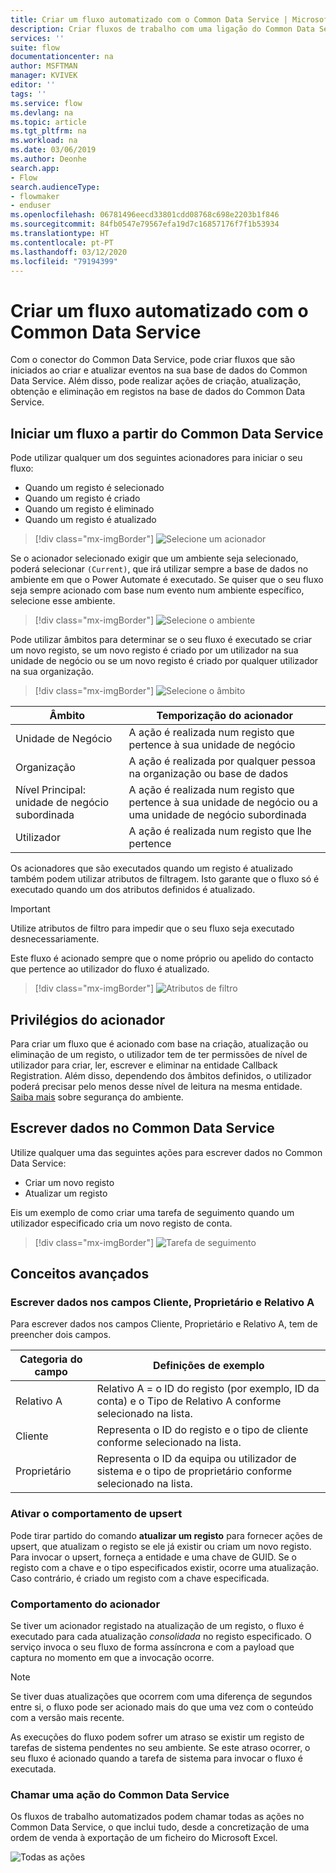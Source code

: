 ```yaml
---
title: Criar um fluxo automatizado com o Common Data Service | Microsoft Docs
description: Criar fluxos de trabalho com uma ligação do Common Data Service e o Power Automate
services: ''
suite: flow
documentationcenter: na
author: MSFTMAN
manager: KVIVEK
editor: ''
tags: ''
ms.service: flow
ms.devlang: na
ms.topic: article
ms.tgt_pltfrm: na
ms.workload: na
ms.date: 03/06/2019
ms.author: Deonhe
search.app:
- Flow
search.audienceType:
- flowmaker
- enduser
ms.openlocfilehash: 06781496eecd33801cdd08768c698e2203b1f846
ms.sourcegitcommit: 84fb0547e79567efa19d7c16857176f7f1b53934
ms.translationtype: HT
ms.contentlocale: pt-PT
ms.lasthandoff: 03/12/2020
ms.locfileid: "79194399"
---
```

# <a name="create-an-automated-flow-by-using-common-data-service"></a>Criar um fluxo automatizado com o Common Data Service


Com o conector do Common Data Service, pode criar fluxos que são iniciados ao criar e atualizar eventos na sua base de dados do Common Data Service. Além disso, pode realizar ações de criação, atualização, obtenção e eliminação em registos na base de dados do Common Data Service.

## <a name="initiate-a-flow-from-common-data-service"></a>Iniciar um fluxo a partir do Common Data Service

Pode utilizar qualquer um dos seguintes acionadores para iniciar o seu fluxo:

- Quando um registo é selecionado
- Quando um registo é criado
- Quando um registo é eliminado
- Quando um registo é atualizado


> [!div class="mx-imgBorder"]
> ![Selecione um acionador](./media/cds-connector/Triggers.png)

Se o acionador selecionado exigir que um ambiente seja selecionado, poderá selecionar `(Current)`, que irá utilizar sempre a base de dados no ambiente em que o Power Automate é executado. Se quiser que o seu fluxo seja sempre acionado com base num evento num ambiente específico, selecione esse ambiente.

> [!div class="mx-imgBorder"]
> ![Selecione o ambiente](./media/cds-connector/Environments.png)

Pode utilizar âmbitos para determinar se o seu fluxo é executado se criar um novo registo, se um novo registo é criado por um utilizador na sua unidade de negócio ou se um novo registo é criado por qualquer utilizador na sua organização.

> [!div class="mx-imgBorder"]
> ![Selecione o âmbito](./media/cds-connector/Scopes.png)

|Âmbito|Temporização do acionador|
| --- | --- |
|Unidade de Negócio|A ação é realizada num registo que pertence à sua unidade de negócio|
|Organização|A ação é realizada por qualquer pessoa na organização ou base de dados|
|Nível Principal: unidade de negócio subordinada|A ação é realizada num registo que pertence à sua unidade de negócio ou a uma unidade de negócio subordinada|
|Utilizador|A ação é realizada num registo que lhe pertence|

Os acionadores que são executados quando um registo é atualizado também podem utilizar atributos de filtragem. Isto garante que o fluxo só é executado quando um dos atributos definidos é atualizado.

> [!IMPORTANT]
> Utilize atributos de filtro para impedir que o seu fluxo seja executado desnecessariamente.

Este fluxo é acionado sempre que o nome próprio ou apelido do contacto que pertence ao utilizador do fluxo é atualizado.

> [!div class="mx-imgBorder"]
> ![Atributos de filtro](./media/cds-connector/FilterAttributes.png)

## <a name="trigger-privileges"></a>Privilégios do acionador

Para criar um fluxo que é acionado com base na criação, atualização ou eliminação de um registo, o utilizador tem de ter permissões de nível de utilizador para criar, ler, escrever e eliminar na entidade Callback Registration. Além disso, dependendo dos âmbitos definidos, o utilizador poderá precisar pelo menos desse nível de leitura na mesma entidade.  [Saiba mais](https://docs.microsoft.com/power-platform/admin/database-security) sobre segurança do ambiente.

## <a name="write-data-into-common-data-service"></a>Escrever dados no Common Data Service

Utilize qualquer uma das seguintes ações para escrever dados no Common Data Service:

- Criar um novo registo
- Atualizar um registo

Eis um exemplo de como criar uma tarefa de seguimento quando um utilizador especificado cria um novo registo de conta.  

> [!div class="mx-imgBorder"]
> ![Tarefa de seguimento](./media/cds-connector/Regarding.png)

## <a name="advanced-concepts"></a>Conceitos avançados

### <a name="write-data-into-customer-owner-and-regarding-fields"></a>Escrever dados nos campos Cliente, Proprietário e Relativo A

Para escrever dados nos campos Cliente, Proprietário e Relativo A, tem de preencher dois campos.

| Categoria do campo | Definições de exemplo |
| --- | --- |
| Relativo A | Relativo A = o ID do registo (por exemplo, ID da conta) e o Tipo de Relativo A conforme selecionado na lista. |
| Cliente | Representa o ID do registo e o tipo de cliente conforme selecionado na lista. |
| Proprietário | Representa o ID da equipa ou utilizador de sistema e o tipo de proprietário conforme selecionado na lista. |

### <a name="enable-upsert-behavior"></a>Ativar o comportamento de upsert

Pode tirar partido do comando **atualizar um registo** para fornecer ações de upsert, que atualizam o registo se ele já existir ou criam um novo registo. Para invocar o upsert, forneça a entidade e uma chave de GUID. Se o registo com a chave e o tipo especificados existir, ocorre uma atualização. Caso contrário, é criado um registo com a chave especificada.

### <a name="trigger-behavior"></a>Comportamento do acionador

Se tiver um acionador registado na atualização de um registo, o fluxo é executado para cada atualização *consolidada* no registo especificado. O serviço invoca o seu fluxo de forma assíncrona e com a payload que captura no momento em que a invocação ocorre.

> [!NOTE]
> Se tiver duas atualizações que ocorrem com uma diferença de segundos entre si, o fluxo pode ser acionado mais do que uma vez com o conteúdo com a versão mais recente.

As execuções do fluxo podem sofrer um atraso se existir um registo de tarefas de sistema pendentes no seu ambiente.  Se este atraso ocorrer, o seu fluxo é acionado quando a tarefa de sistema para invocar o fluxo é executada.

### <a name="call-any-common-data-service-action"></a>Chamar uma ação do Common Data Service

Os fluxos de trabalho automatizados podem chamar todas as ações no Common Data Service, o que inclui tudo, desde a concretização de uma ordem de venda à exportação de um ficheiro do Microsoft Excel.

 ![Todas as ações](./media/cds-connector/all-actions.png "todas as ações")


